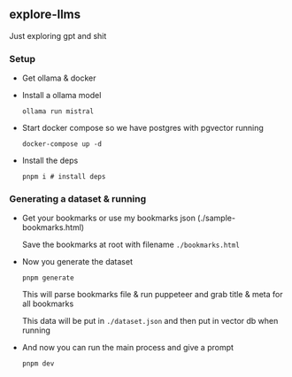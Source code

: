 ## explore-llms

Just exploring gpt and shit

### Setup

- Get ollama & docker

- Install a ollama model

  ```
  ollama run mistral
  ```

- Start docker compose so we have postgres with pgvector running

  ```
  docker-compose up -d
  ```

- Install the deps

  ```
  pnpm i # install deps
  ```

### Generating a dataset & running

- Get your bookmarks or use my bookmarks json (./sample-bookmarks.html)

  Save the bookmarks at root with filename `./bookmarks.html`

- Now you generate the dataset

  ```
  pnpm generate
  ```

  This will parse bookmarks file & run puppeteer and grab title & meta for all bookmarks

  This data will be put in `./dataset.json` and then put in vector db when running

- And now you can run the main process and give a prompt
  ```
  pnpm dev
  ```
